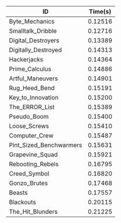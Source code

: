 |ID|Time(s)|
|-|-|
|Byte_Mechanics|0.12516|
|Smalltalk_Dribble|0.12716|
|Digital_Destroyers|0.13389|
|Digitally_Destroyed|0.14313|
|Hackerjacks|0.14364|
|Prime_Calculus|0.14886|
|Artful_Maneuvers|0.14901|
|Rug_Heed_Bend|0.15191|
|Key_to_Innovation|0.15200|
|The_ERROR_List|0.15389|
|Pseudo_Boom|0.15400|
|Loose_Screws|0.15410|
|Computer_Crew|0.15487|
|Pint_Sized_Benchwarmers|0.15631|
|Grapevine_Squad|0.15921|
|Rebooting_Rebels|0.16795|
|Creed_Symbol|0.16820|
|Gonzo_Brutes|0.17468|
|Beasts|0.17557|
|Blackouts|0.20115|
|The_Hit_Blunders|0.21225|
